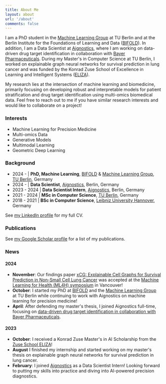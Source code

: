 ```yaml
---
title: About Me
layout: about
url: '/about'
comments: false
---
```


I am a PhD student in the [Machine Learning Group](https://web.ml.tu-berlin.de/) at TU Berlin and at the Berlin Institute for the Foundations of Learning and Data ([BIFOLD](https://www.bifold.berlin/)). In addition, I am a Data Scientist at [Aignostics](https://aignostics.com/), where I am working on data-driven drug target identification in collaboration with [Bayer Pharmaceuticals](https://www.aignostics.com/press/news/bayer-and-aignostics-to-collaborate-on-next-generation-precision-oncology). During my Master's in Computer Science at TU Berlin, I worked on explainable graph neural networks for survival prediction in lung cancer and was funded by the Konrad Zuse School of Excellence in Learning and Intelligent Systems ([ELIZA](https://www.tu-darmstadt.de/forschen/forschungsfelder/information_intelligence_ii/eliza/eliza.en.jsp)).

My research lies at the intersection of machine learning and biomedicine, primarily focusing on developing robust and interpretable models for patient stratification and drug target identification using multi-omics biomedical data. Feel free to reach out to me if you have similar research interests and would like to collaborate on a project!

### Interests

* Machine Learning for Precision Medicine
* Multi-omics Data
* Generative Models
* Multimodal Learning
* Geometric Deep Learning

### Background

* 2024 - | **PhD, Machine Learning**, [BIFOLD](https://bifold.berlin/) & [Machine Learning Group](https://web.ml.tu-berlin.de/), [TU Berlin](https://tu.berlin/), Germany
* 2024 - | **Data Scientist**, [Aignostics](https://aignostics.com/), Berlin, Germany
* 2023 - 2024 | **Data Scientist Intern**, [Aignostics](https://aignostics.com/), Berlin, Germany
* 2021 - 2024 | **MSc in Computer Science**, [TU Berlin](https://tu.berlin/), Germany
* 2018 - 2021 | **BSc in Computer Science**, [Leibniz University Hannover](https://uni-hannover.de/), Germany

See [my LinkedIn profile](https://linkedin.com/in/marvinsxtr) for my full CV.

### Publications

See [my Google Scholar profile](https://scholar.google.com/citations?user=S2JS0ZIAAAAJ) for a list of my publications.

### News

#### 2024

* **November**: Our findings paper [xCG: Explainable Cell Graphs for Survival Prediction in Non-Small Cell Lung Cancer](https://arxiv.org/abs/2411.07643) was accepted at the [Machine Learning for Health (ML4H) symposium](https://ahli.cc/ml4h/) in Vancouver!
* **October**: I started my PhD at [BIFOLD](https://bifold.berlin/) and the [Machine Learning Group](https://web.ml.tu-berlin.de/) at TU Berlin while continuing to work with Aignostics on machine learning for precision medicine!
* **April**: After defending my master's thesis, I joined Aignostics full-time, focusing on [data-driven drug target identification in collaboration with Bayer Pharmaceuticals](https://www.aignostics.com/press/news/bayer-and-aignostics-to-collaborate-on-next-generation-precision-oncology).

#### 2023

* **October**: I received a Konrad Zuse Master's in AI Scholarship from the [Zuse School ELIZA](https://www.tu-darmstadt.de/forschen/forschungsfelder/information_intelligence_ii/eliza/eliza.en.jsp)!
* **August** I finished my internship and started working on my master's thesis on explainable graph neural networks for survival prediction in lung cancer.
* **February**: I joined [Aignostics](https://aignostics.com/) as a Data Scientist Intern! Looking forward to putting my skills into practice and diving into AI-powered precision diagnostics.
